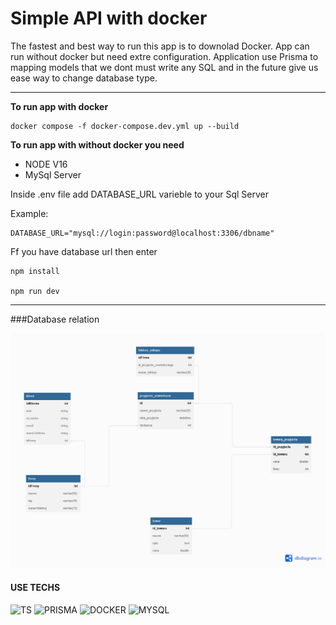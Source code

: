 # Simple API with docker

The fastest and best way to run this app is to downolad Docker.
App can run without docker but need extre configuration.
Application use Prisma to mapping models that we dont must write any SQL and in the future give us ease way to change database type.

---

**To run app with docker**

```
docker compose -f docker-compose.dev.yml up --build
```

**To run app with without docker you need**

- NODE V16
- MySql Server

Inside .env file add DATABASE_URL varieble to your Sql Server

Example:

```
DATABASE_URL="mysql://login:password@localhost:3306/dbname"
```

Ff you have database url then enter

```
npm install

npm run dev
```

---

###Database relation

![i](images/Firma.png)

#### USE TECHS

![TS](https://img.shields.io/badge/Typescript-3178C6?style=for-the-badge&logo=typescript&logoColor=white) ![PRISMA](https://img.shields.io/badge/Prisma-2D3748?style=for-the-badge&logo=prisma&logoColor=white) ![DOCKER](https://img.shields.io/badge/Docker-2496ED?style=for-the-badge&logo=docker&logoColor=white) ![MYSQL](https://img.shields.io/badge/MYsql-4479A1?style=for-the-badge&logo=mysql&logoColor=white)
